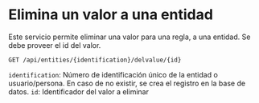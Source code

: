 # Elimina un valor a una entidad

Este servicio permite eliminar una valor para una regla, a una entidad. Se debe proveer el id del valor.

`GET /api/entities/{identification}/delvalue/{id}`

`identification`: Número de identificación único de la entidad o usuario/persona. En caso de no existir, se crea el registro en la base de datos.
`id`: Identificador del valor a eliminar

